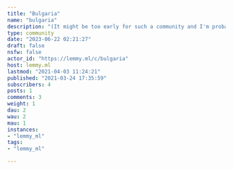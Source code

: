 ```yaml
---
title: "Bulgaria" 
name: "bulgaria"
description: "(It might be too early for such a community and I'm probably the only one on here but nevertheless... ) A community for Bulgarians (wherever they may live) and for anyone interested in the country of Bulgaria.1. Please be civil2. Please keep macedonia-hate to a minimum (we are not reddit) "
type: community
date: "2023-06-22 02:21:27"
draft: false
nsfw: false
actor_id: "https://lemmy.ml/c/bulgaria"
host: lemmy.ml
lastmod: "2021-04-03 11:24:21"
published: "2021-03-24 17:35:59"
subscribers: 4
posts: 1
comments: 3
weight: 1
dau: 2
wau: 2
mau: 1
instances:
- "lemmy_ml"
tags: 
- "lemmy_ml"

---
```

